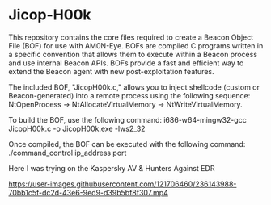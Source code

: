 # Jicop-H00k
This repository contains the core files required to create a Beacon Object File (BOF) for use with AM0N-Eye. BOFs are compiled C programs written in a specific convention that allows them to execute within a Beacon process and use internal Beacon APIs. BOFs provide a fast and efficient way to extend the Beacon agent with new post-exploitation features.

The included BOF, "JicopH00k.c," allows you to inject shellcode (custom or Beacon-generated) into a remote process using the following sequence: NtOpenProcess -> NtAllocateVirtualMemory -> NtWriteVirtualMemory.

To build the BOF, use the following command: i686-w64-mingw32-gcc JicopH00k.c -o JicopH00k.exe -lws2_32

Once compiled, the BOF can be executed with the following command: ./command_control ip_address port

Here I was trying on the Kaspersky AV & Hunters Against EDR


https://user-images.githubusercontent.com/121706460/236143988-70bb1c5f-dc2d-43e6-9ed9-d39b5bf8f307.mp4

